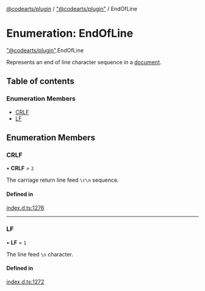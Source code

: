 [@codearts/plugin](../README.md) / ["@codearts/plugin"](../modules/_codearts_plugin_.md) / EndOfLine

# Enumeration: EndOfLine

["@codearts/plugin"](../modules/_codearts_plugin_.md).EndOfLine

Represents an end of line character sequence in a [document](../interfaces/codearts_plugin_.TextDocument.md).

## Table of contents

### Enumeration Members

- [CRLF](codearts_plugin_.EndOfLine.md#crlf)
- [LF](codearts_plugin_.EndOfLine.md#lf)

## Enumeration Members

### CRLF

• **CRLF** = ``2``

The carriage return line feed `\r\n` sequence.

#### Defined in

[index.d.ts:1276](https://github.com/huaweicloud/cloudide-plugin-api/blob/5055bbd/index.d.ts#L1276)

___

### LF

• **LF** = ``1``

The line feed `\n` character.

#### Defined in

[index.d.ts:1272](https://github.com/huaweicloud/cloudide-plugin-api/blob/5055bbd/index.d.ts#L1272)
